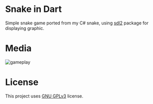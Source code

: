 # Snake in Dart
Simple snake game ported from my C# snake, using [sdl2](https://pub.dev/packages/sdl2) package for displaying graphic.

# Media
![gameplay](https://i.imgur.com/VC84u1v.gif)

# License
This project uses [GNU GPLv3](https://github.com/Ynfuien/snake-dart/blob/main/LICENSE) license.